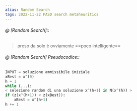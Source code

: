 ```yaml
---
alias: Random Search
tags: 2022-11-22 PASD search metaheuritics
---
```


###### @ [Random Search]::
> preso da solo è ovviamente ==poco intelligente==
<!--ID: 1670236970651-->


###### @ [Random Search] Pseudocodice::

```python
INPUT = soluzione ammissibile iniziale
xBest = x^(0)
h = 1
while (...):
< selezione random di una soluzione x^(h+1) in N(x^(h)) >
if (z(x^(h+1)) < z(xBest)):
	xBest = x^(h+1)
h += 1
```
<!--ID: 1670236970656-->

